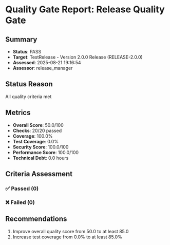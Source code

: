 # Quality Gate Report: Release Quality Gate

## Summary
- **Status**: PASS
- **Target**: TestRelease - Version 2.0.0 Release (RELEASE-2.0.0)
- **Assessed**: 2025-08-21 19:16:54
- **Assessor**: release_manager

## Status Reason
All quality criteria met

## Metrics
- **Overall Score**: 50.0/100
- **Checks**: 20/20 passed
- **Coverage**: 100.0%
- **Test Coverage**: 0.0%
- **Security Score**: 100.0/100
- **Performance Score**: 100.0/100
- **Technical Debt**: 0.0 hours

## Criteria Assessment

### ✅ Passed (0)

### ❌ Failed (0)

## Recommendations
1. Improve overall quality score from 50.0 to at least 85.0
2. Increase test coverage from 0.0% to at least 85.0%
